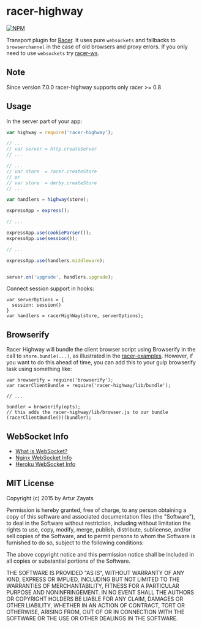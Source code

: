 # racer-highway
[![NPM](https://nodei.co/npm/racer-highway.png?downloads=true)](https://nodei.co/npm/racer-highway/)

Transport plugin for [Racer](https://github.com/codeparty/racer). It uses pure `websockets` and fallbacks to `browserchannel` in the case of old browsers and proxy errors. If you only need to use `websockets` try [racer-ws](https://github.com/derbyparty/racer-ws).

## Note
Since version 7.0.0 racer-highway supports only racer >= 0.8

## Usage

In the server part of your app:

```js
var highway = require('racer-highway'); 

// ...
// var server = http.createServer
// ...

// ...
// var store  = racer.createStore 
// or
// var store  = derby.createStore
// ...

var handlers = highway(store);

expressApp = express();

// ...

expressApp.use(cookieParser());
expressApp.use(session());

// ...

expressApp.use(handlers.middleware);


server.on('upgrade', handlers.upgrade);
```

Connect session support in hooks:
```
var serverOptions = {
  session: session()
}
var handlers = racerHighWay(store, serverOptions);
```

## Browserify

Racer Highway will bundle the client browser script using Browserify in the
call to `store.bundle(...)`, as illustrated in the
[racer-examples](https://github.com/derbyjs/racer-examples).  However, if you
want to do this ahead of time, you can add this to your gulp browserify task
using something like:

```
var browserify = require('browserify');
var racerClientBundle = require('racer-highway/lib/bundle');

// ...

bundler = browserify(opts);
// this adds the racer-highway/lib/browser.js to our bundle
(racerClientBundle())(bundler);
```

## WebSocket Info

* [What is WebSocket?](https://www.websocket.org/)
* [Nginx WebSocket Info](http://nginx.org/en/docs/http/websocket.html)
* [Heroku WebSocket Info](https://devcenter.heroku.com/articles/websockets)

## MIT License
Copyright (c) 2015 by Artur Zayats

Permission is hereby granted, free of charge, to any person obtaining a copy
of this software and associated documentation files (the "Software"), to deal
in the Software without restriction, including without limitation the rights
to use, copy, modify, merge, publish, distribute, sublicense, and/or sell
copies of the Software, and to permit persons to whom the Software is
furnished to do so, subject to the following conditions:

The above copyright notice and this permission notice shall be included in
all copies or substantial portions of the Software.

THE SOFTWARE IS PROVIDED "AS IS", WITHOUT WARRANTY OF ANY KIND, EXPRESS OR
IMPLIED, INCLUDING BUT NOT LIMITED TO THE WARRANTIES OF MERCHANTABILITY,
FITNESS FOR A PARTICULAR PURPOSE AND NONINFRINGEMENT. IN NO EVENT SHALL THE
AUTHORS OR COPYRIGHT HOLDERS BE LIABLE FOR ANY CLAIM, DAMAGES OR OTHER
LIABILITY, WHETHER IN AN ACTION OF CONTRACT, TORT OR OTHERWISE, ARISING FROM,
OUT OF OR IN CONNECTION WITH THE SOFTWARE OR THE USE OR OTHER DEALINGS IN
THE SOFTWARE.
